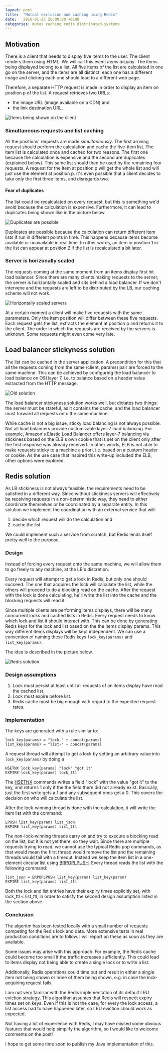 ```yaml
---
layout: post
title:  "Mutual exclusion and caching using Redis"
date:   2016-01-25 20:00:00 +0100
categories: mutex caching redis distributed-systems
---
```


## Motivation

There is a client that needs to display five items to the user. The client renders them using HTML.
We will call this event _items display_. The items being displayed belong to a list. All five items 
of the list are calculated in one go on the server, and the items are all distinct: each one has
a different image and clicking each one should lead to a different web page.

Therefore, a separate HTTP request is made in order to display an item on position p of the list.
A request retrieves two URLs:

* the image URL (image available on a CDN) and
* the link destination URL.

![Items being shown on the client](/images/mutex-and-cache-with-redis/requests-and-item-list.png)

### Simultaneous requests and list caching
<!-- One will however be the first to reach the lock. -->

All the positions' requests are made _simultaneously_. The first arriving request should perform
the calculation and cache the five-item list. The item list is calculated once and cached for two reasons.
The first one because the calculation is expensive and the second are duplicates (explained below).
This same list should then be used by the remaining four requests.
A request for the item at position p will get the whole list and will just use the element at position p.
It's even possible that a client decides to take only the first three items, and disregards two.

#### Fear of duplicates

The list could be recalculated on every request, but this is something we'd avoid because
the calculation is expensive. Furthermore, it can lead to duplicates being shown like in the picture below.

![Duplicates are possible](/images/mutex-and-cache-with-redis/duplicates.png)

Duplicates are possible because the calculation can return different item lists if run in different points in time.
This happens because items become available or unavailable in real time.
In other words, an item in position 1 in the list can appear at position 2 if the list is recalculated a bit later.

### Server is horizonally scaled

The requests coming at the same moment from an items display first hit load balancer.
Since there are many clients making requests to the server, the server is horizontally scaled and sits behind
a load balancer.
If we don't intervene and the requests are left to be distributed by the LB, our caching scheme will not work.

![Horizontally scaled servers](/images/mutex-and-cache-with-redis/horizontally-scaled-servers.png)

At a certain moment a client will make five requests with the same parameters. Only the
item position will differ between these five requests. Each request gets the list, extracts the element
at position p and returns it to the client.
The order in which the requests are received by the servers is unknown. Some requests might even come very late.

## Load balancer stickyness solution

The list can be cached in the server application. A precondition for this that all the requests coming from the 
same (client, params) pair are forced to the same machine. This can be achieved by configuring the load balancer
to load balance on OSI layer 7, i.e. to balance based on a header value extracted from the HTTP message.

![Old solution](/images/mutex-and-cache-with-redis/old-solution.png)

The load balancer stickyness solution works well, but dictates two things: the server must be stateful,
as it contains the cache, and the load balancer must forward all requests onto the same machine.

While cache is not a big issue, sticky load balancing is not always possible. Not all load balancers provide
customizable layer-7 load balancing. For example, Amazon's Elastic Load Balancer offers layer-7 balancing via
stickiness based on the ELB's own cookie that is set on the client only after the first response was already received.
In other words, ELB is not able to make requests sticky to a machine a priori, i.e. based on a custom header or cookie.
As the use case that inspired this write-up included the ELB, other options were explored.

## Redis solution

As LB stickiness is not always feasible, the requirements need to be satisfied in a different way.
Since without stickiness servers will effectively be receiving requests in a non-deterministic way, they need to
either coordinate themselves or be coordinated by a separate entity. In this solution we implement the coordination
with an external service that will:

1. decide which request will do the calculation and 
2. cache the list

We could implement such a service from scratch, but Redis lends itself pretty well to the purpose.

### Design

Instead of forcing every request onto the same machine, we will allow them to go freely to any machine,
at the LB's discretion.

Every request will attempt to get a lock in Redis, but only one should succeed. The one that acquires the lock will
calculate the list, while the others will proceed to do a blocking read on the cache. After the request with the lock
is done calculating, he'll write the list into the cache and the blocking requests will read it.

Since multiple clients are performing items displays, there will be many concurrent locks and cached lists in Redis.
Every request needs to know which lock and list it should interact with. This can be done by generating Redis keys for
the lock and list based on the the items display params. This way different items displays will be kept independent.
We can use a convention of naming these Redis keys `lock_key(params)` and `list_key(params)`.

The idea is described in the picture below.

![Redis solution](/images/mutex-and-cache-with-redis/redis-solution.png)

### Design assumptions

1. Lock must persist at least until all requests of an items display have read the cached list.
2. Lock must expire before list.
3. Redis cache must be big enough with regard to the expected request rates.

### Implementation

The keys are generated with a rule similar to:

    lock_key(params) = "lock-" + concat(params)
    list_key(params) = "list-" + concat(params)

A request thread will attempt to get a lock by setting an arbitrary value into `lock_key(params)` by  doing a 

    HSETNX lock_key(params) "lock" "got it"
    EXPIRE lock_key(params) lock_ttl

The [HSETNX](http://redis.io/commands/hsetnx) commands writes a field "lock" with the value "got it" to the key,
and returns 1 only if the the field there did not already exist. Basically, just the first write gets a 1 and any
subsequent ones get a 0. This covers the decision on who will calculate the list.

After the lock-winning thread is done with the calculation, it will write the item list with the command:

    LPUSH list_key(param) list_json
    EXPIRE list_key(params) list_ttl

The non-lock-winning threads carry on and try to execute a blocking read on the list,
but it is not yet there, so they wait. Since there are multiple requests trying to read, we cannot use
the typical Redis pop commands, as that would mean the first thread would remove the list and the remaining threads
would fail with a timeout. Instead we keep the item list in a one-element circular list using
[BRPOPLPUSH](http://redis.io/commands/brpoplpush). Every thread reads the list with the following command:

    list_json = BRPOPLPUSH list_key(param) list_key(param)
    EXPIRE list_key(params) list_ttl

Both the lock and list entries have their expiry times explicitly set, with lock_ttl < list_ttl, in order to
satisfy the second design assumption listed in the section above.

### Conclusion

The algoritm has been tested locally with a small number of requests competing for the Redis lock and data. 
More extensive tests in real production conditions are to follow. I will report on these as soon
as they are available.

Some issues may arise with this approach. For example, the Redis cache could become too small if the traffic increases
sufficiently. This could lead to items display not being able to create a single lock or to write a list. 

Additionally, Redis operations could time out and result in either a single item not being shown or none of them 
being shown, e.g. in case the lock-acquiring request fails.

I am not very familiar with the Redis implementation of its default LRU eviction strategy. This algorithm assumes
that Redis will respect expiry times set on keys. Even if this is not the case, for every the lock access, a list
access had to have happened later, so LRU eviction should work as expected.

Not having a lot of experience with Redis, I may have missed some obvious features that would help simplify the
algorithm, so I would like to welcome comments on the post!

I hope to get some time soon to publish my Java implementation of this.

